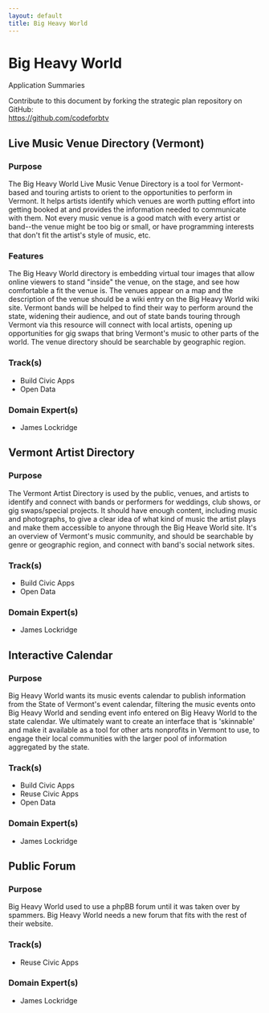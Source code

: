 ```yaml
---
layout: default
title: Big Heavy World
---
```


Big Heavy World
===============

Application Summaries

Contribute to this document by forking the strategic plan repository on GitHub:  
<https://github.com/codeforbtv>

Live Music Venue Directory (Vermont)
------------------------------------

### Purpose

The Big Heavy World Live Music Venue Directory is a tool for Vermont-based and touring artists to orient to the opportunities to perform in Vermont. It helps artists identify which venues are worth putting effort into getting booked at and provides the information needed to communicate with them. Not every music venue is a good match with every artist or band--the venue might be too big or small, or have programming interests that don't fit the artist's style of music, etc.

### Features

The Big Heavy World directory is embedding virtual tour images that allow online viewers to stand "inside" the venue, on the stage, and see how comfortable a fit the venue is. The venues appear on a map and the description of the venue should be a wiki entry on the Big Heavy World wiki site. Vermont bands will be helped to find their way to perform around the state, widening their audience, and out of state bands touring through Vermont via this resource will connect with local artists, opening up opportunities for gig swaps that bring Vermont's music to other parts of the world. The venue directory should be searchable by geographic region.

### Track(s)

* Build Civic Apps
* Open Data

### Domain Expert(s)

* James Lockridge

Vermont Artist Directory
------------------------

### Purpose

The Vermont Artist Directory is used by the public, venues, and artists to identify and connect with bands or performers for weddings, club shows, or gig swaps/special projects. It should have enough content, including music and photographs, to give a clear idea of what kind of music the artist plays and make them accessible to anyone through the Big Heave World site. It's an overview of Vermont's music community, and should be searchable by genre or geographic region, and connect with band's social network sites.

### Track(s)

* Build Civic Apps
* Open Data

### Domain Expert(s)

* James Lockridge

Interactive Calendar
--------------------

### Purpose

Big Heavy World wants its music events calendar to publish information from the State of Vermont's event calendar, filtering the music events onto Big Heavy World and sending event info entered on Big Heavy World to the state calendar. We ultimately want to create an interface that is 'skinnable' and make it available as a tool for other arts nonprofits in Vermont to use, to engage their local communities with the larger pool of information aggregated by the state.

### Track(s)

* Build Civic Apps
* Reuse Civic Apps
* Open Data

### Domain Expert(s)

* James Lockridge

Public Forum
------------

### Purpose

Big Heavy World used to use a phpBB forum until it was taken over by spammers. Big Heavy World needs a new forum that fits with the rest of their website.

### Track(s)

* Reuse Civic Apps

### Domain Expert(s)

* James Lockridge
